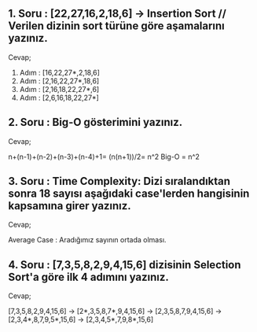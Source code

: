 ## 1. Soru : [22,27,16,2,18,6] -> Insertion Sort // Verilen dizinin sort türüne göre aşamalarını yazınız.

Cevap;

1. Adım : [16,22,27*,2,18,6]
2. Adım : [2,16,22,27*,18,6]
3. Adım : [2,16,18,22,27*,6]
4. Adım : [2,6,16,18,22,27*]

## 2. Soru : Big-O gösterimini yazınız.

Cevap;

n+(n-1)+(n-2)+(n-3)+(n-4)+1= (n(n+1))/2= n^2
Big-O = n^2 

## 3. Soru : Time Complexity: Dizi sıralandıktan sonra 18 sayısı aşağıdaki case'lerden hangisinin kapsamına girer yazınız.

Cevap;

Average Case : Aradığımız sayının ortada olması.

## 4. Soru : [7,3,5,8,2,9,4,15,6] dizisinin Selection Sort'a göre ilk 4 adımını yazınız.

Cevap;

[7,3,5,8,2,9,4,15,6] -> [2*,3,5,8,7*,9,4,15,6] -> [2,3,5,8,7,9,4,15,6] -> [2,3,4*,8,7,9,5*,15,6] -> [2,3,4,5*,7,9,8*,15,6]